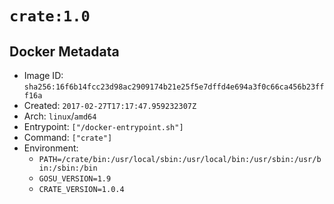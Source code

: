 # `crate:1.0`

## Docker Metadata

- Image ID: `sha256:16f6b14fcc23d98ac2909174b21e25f5e7dffd4e694a3f0c66ca456b23fff16a`
- Created: `2017-02-27T17:17:47.959232307Z`
- Arch: `linux`/`amd64`
- Entrypoint: `["/docker-entrypoint.sh"]`
- Command: `["crate"]`
- Environment:
  - `PATH=/crate/bin:/usr/local/sbin:/usr/local/bin:/usr/sbin:/usr/bin:/sbin:/bin`
  - `GOSU_VERSION=1.9`
  - `CRATE_VERSION=1.0.4`
